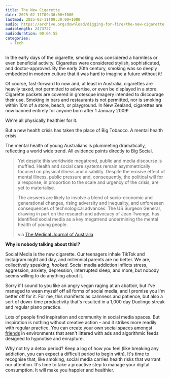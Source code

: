```yaml
---
title: The New Cigarette
date: 2025-02-11T09:30:00+1000
lastmod: 2025-02-11T09:30:00+1000
audio: https://archive.org/download/digging-for-fire/the-new-cigarette.mp3
audiolength: 2473727
audioduration: 00:04:55
categories:
  - Tech
---
```


In the early days of the cigarette, smoking was considered a harmless or even beneficial activity. Cigarettes were considered stylish, sophisticated, and doctor-approved. By the early 20th century, smoking was so deeply embedded in modern culture that it was hard to imagine a future without it!

Of course, fast-forward to now and, at least in Australia, cigarettes are heavily taxed, not permitted to advertise, or even be displayed in a store. Cigarette packets are covered in grotesque imagery intended to discourage their use. Smoking in bars and restaurants is not permitted, nor is smoking within 10m of a store, beach, or playground. In New Zealand, cigarettes are now banned entirely for anyone born after 1 January 2009!

We're all physically healthier for it.

But a new health crisis has taken the place of Big Tobacco. A mental health crisis.

<!--more-->

The mental health of young Australians is plummeting dramatically, reflecting a world wide trend. All evidence points directly to Big Social.

> Yet despite this worldwide megatrend, public and media discourse is muffled. Health and social care systems remain asymmetrically focused on physical illness and disability. Despite the erosive effect of mental illness, public pressure and, consequently, the political will for a response, in proportion to the scale and urgency of the crisis, are yet to materialise.
>
> The answers are likely to involve a blend of socio-economic and generational changes, rising adversity and inequality, and unforeseen consequences of technological advances. The US Surgeon General, drawing in part on the research and advocacy of Jean Twenge, has identified social media as a key megatrend undermining the mental health of young people.
>
> via [The Medical Journal of Australia](https://onlinelibrary.wiley.com/doi/10.5694/mja2.52047)

**Why is nobody talking about this!?**

Social Media is the new cigarette. Our teenagers inhale TikTok and Instagram night and day, and millennial parents are no better. We are, collectively speaking, *hooked*. Social media addiction inflicts stress, aggression, anxiety, depression, interrupted sleep, and more, but nobody seems willing to do anything about it. 

Sorry if I sound to you like an angry vegan raging at an abattoir, but I've managed to wean myself off all forms of social media, and I promise you I'm better off for it. For me, this manifests as calmness and patience, but also a sort of down-time productivity that's resulted in a 1,000 day Duolingo streak and regular piano practice.

Lots of people find inspiration and community in social media spaces. But inspiration is nothing without creative action – and it strikes more readily with regular practice. You can [create your own social spaces amongst friends](/posts/cozy) in environments that aren't littered with ads and algorithmic feeds designed to hypnotise and enrapture.

Why not try a detox period? Keep a log of how you feel (like breaking any addiction, you can expect a difficult period to begin with). It's time to recognise that, like smoking, social media carries health risks that warrant our attention. It's time to take a proactive step to manage your digital consumption. It will make you happier and healthier.
